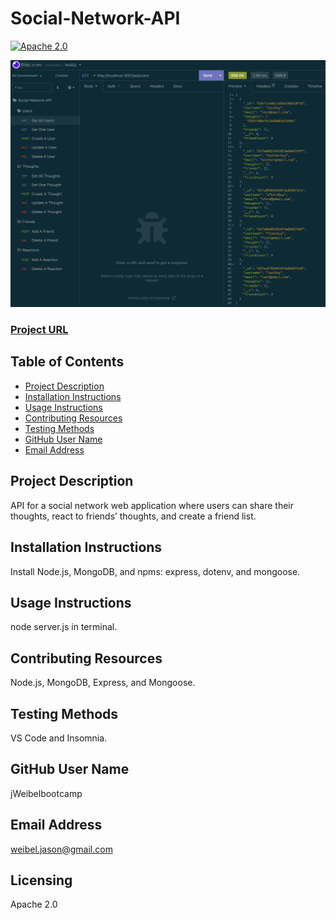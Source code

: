 # Social-Network-API

[![Apache 2.0](https://img.shields.io/badge/License-Apache%202.0-green)](https://opensource.org/licenses/Apache-2.0)

![screenshot](img/Screenshot.png)

### [Project URL](https://github.com/jWeibelbootcamp/Social-Network-API) 

## Table of Contents
- [Project Description](#description)
- [Installation Instructions](#installation)
- [Usage Instructions](#usage)
- [Contributing Resources](#contribution)
- [Testing Methods](#test)
- [GitHub User Name](#gitHub)
- [Email Address](#email)

## Project Description
API for a social network web application where users can share their thoughts, react to friends’ thoughts, and create a friend list. 

## Installation Instructions
Install Node.js, MongoDB, and npms: express, dotenv, and mongoose.

## Usage Instructions
node server.js in terminal. 

## Contributing Resources
Node.js, MongoDB, Express, and Mongoose. 

## Testing Methods
VS Code and Insomnia.

## GitHub User Name
jWeibelbootcamp

## Email Address
weibel.jason@gmail.com

## Licensing 
Apache 2.0